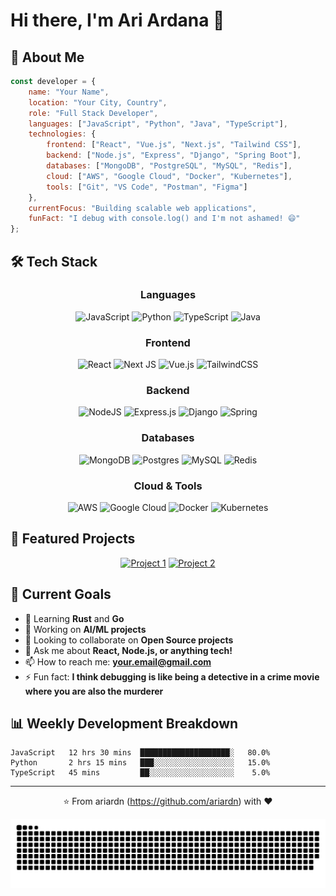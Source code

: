 # Hi there, I'm Ari Ardana 👋

## 🚀 About Me

```javascript
const developer = {
    name: "Your Name",
    location: "Your City, Country",
    role: "Full Stack Developer",
    languages: ["JavaScript", "Python", "Java", "TypeScript"],
    technologies: {
        frontend: ["React", "Vue.js", "Next.js", "Tailwind CSS"],
        backend: ["Node.js", "Express", "Django", "Spring Boot"],
        databases: ["MongoDB", "PostgreSQL", "MySQL", "Redis"],
        cloud: ["AWS", "Google Cloud", "Docker", "Kubernetes"],
        tools: ["Git", "VS Code", "Postman", "Figma"]
    },
    currentFocus: "Building scalable web applications",
    funFact: "I debug with console.log() and I'm not ashamed! 😄"
};
```

## 🛠️ Tech Stack

<div align="center">

### Languages
![JavaScript](https://img.shields.io/badge/javascript-%23323330.svg?style=for-the-badge&logo=javascript&logoColor=%23F7DF1E)
![Python](https://img.shields.io/badge/python-3670A0?style=for-the-badge&logo=python&logoColor=ffdd54)
![TypeScript](https://img.shields.io/badge/typescript-%23007ACC.svg?style=for-the-badge&logo=typescript&logoColor=white)
![Java](https://img.shields.io/badge/java-%23ED8B00.svg?style=for-the-badge&logo=openjdk&logoColor=white)

### Frontend
![React](https://img.shields.io/badge/react-%2320232a.svg?style=for-the-badge&logo=react&logoColor=%2361DAFB)
![Next JS](https://img.shields.io/badge/Next-black?style=for-the-badge&logo=next.js&logoColor=white)
![Vue.js](https://img.shields.io/badge/vuejs-%2335495e.svg?style=for-the-badge&logo=vuedotjs&logoColor=%234FC08D)
![TailwindCSS](https://img.shields.io/badge/tailwindcss-%2338B2AC.svg?style=for-the-badge&logo=tailwind-css&logoColor=white)

### Backend
![NodeJS](https://img.shields.io/badge/node.js-6DA55F?style=for-the-badge&logo=node.js&logoColor=white)
![Express.js](https://img.shields.io/badge/express.js-%23404d59.svg?style=for-the-badge&logo=express&logoColor=%2361DAFB)
![Django](https://img.shields.io/badge/django-%23092E20.svg?style=for-the-badge&logo=django&logoColor=white)
![Spring](https://img.shields.io/badge/spring-%236DB33F.svg?style=for-the-badge&logo=spring&logoColor=white)

### Databases
![MongoDB](https://img.shields.io/badge/MongoDB-%234ea94b.svg?style=for-the-badge&logo=mongodb&logoColor=white)
![Postgres](https://img.shields.io/badge/postgres-%23316192.svg?style=for-the-badge&logo=postgresql&logoColor=white)
![MySQL](https://img.shields.io/badge/mysql-%2300f.svg?style=for-the-badge&logo=mysql&logoColor=white)
![Redis](https://img.shields.io/badge/redis-%23DD0031.svg?style=for-the-badge&logo=redis&logoColor=white)

### Cloud & Tools
![AWS](https://img.shields.io/badge/AWS-%23FF9900.svg?style=for-the-badge&logo=amazon-aws&logoColor=white)
![Google Cloud](https://img.shields.io/badge/GoogleCloud-%234285F4.svg?style=for-the-badge&logo=google-cloud&logoColor=white)
![Docker](https://img.shields.io/badge/docker-%230db7ed.svg?style=for-the-badge&logo=docker&logoColor=white)
![Kubernetes](https://img.shields.io/badge/kubernetes-%23326ce5.svg?style=for-the-badge&logo=kubernetes&logoColor=white)

</div>

## 🌟 Featured Projects

<div align="center">

[![Project 1](https://github-readme-stats.vercel.app/api/pin/?username=your-username&repo=project-1&theme=tokyonight)](https://github.com/your-username/project-1)
[![Project 2](https://github-readme-stats.vercel.app/api/pin/?username=your-username&repo=project-2&theme=tokyonight)](https://github.com/your-username/project-2)

</div>

## 🎯 Current Goals

- 🌱 Learning **Rust** and **Go**
- 🔭 Working on **AI/ML projects**
- 👯 Looking to collaborate on **Open Source projects**
- 💬 Ask me about **React, Node.js, or anything tech!**
- 📫 How to reach me: **your.email@gmail.com**
- ⚡ Fun fact: **I think debugging is like being a detective in a crime movie where you are also the murderer**

## 📊 Weekly Development Breakdown

```text
JavaScript   12 hrs 30 mins  ████████████████████░   80.0%
Python       2 hrs 15 mins   ███░░░░░░░░░░░░░░░░░░   15.0%
TypeScript   45 mins         ██░░░░░░░░░░░░░░░░░░░    5.0%
```



---

<div align="center">
  
  ⭐️ From ariardn (https://github.com/ariardn) with ❤️
  
  <img src="https://raw.githubusercontent.com/platane/platane/output/github-contribution-grid-snake-dark.svg" alt="Snake animation" />
  
</div>
